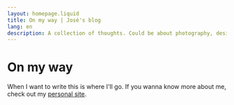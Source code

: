 ```yaml
---
layout: homepage.liquid
title: On my way | José's blog
lang: en
description: A collection of thoughts. Could be about photography, design, family life, or the indie web. Taking ownership of my words.
---
```


# On my way

When I want to write this is where I'll go. If you wanna know more about me, check out my [personal site](https://josedelgado.me).
